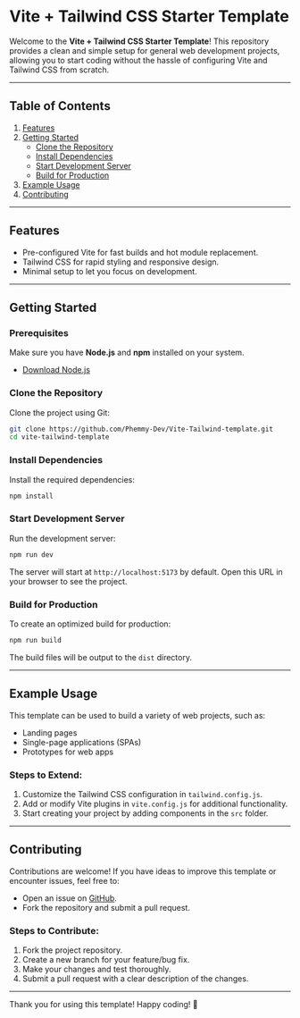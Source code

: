 # Vite + Tailwind CSS Starter Template

Welcome to the **Vite + Tailwind CSS Starter Template**! This repository provides a clean and simple setup for general web development projects, allowing you to start coding without the hassle of configuring Vite and Tailwind CSS from scratch.

---

## Table of Contents
1. [Features](#features)
2. [Getting Started](#getting-started)
   - [Clone the Repository](#clone-the-repository)
   - [Install Dependencies](#install-dependencies)
   - [Start Development Server](#start-development-server)
   - [Build for Production](#build-for-production)
3. [Example Usage](#example-usage)
4. [Contributing](#contributing)

---

## Features
- Pre-configured Vite for fast builds and hot module replacement.
- Tailwind CSS for rapid styling and responsive design.
- Minimal setup to let you focus on development.

---

## Getting Started

### Prerequisites
Make sure you have **Node.js** and **npm** installed on your system.
- [Download Node.js](https://nodejs.org/)

### Clone the Repository
Clone the project using Git:
```bash
git clone https://github.com/Phemmy-Dev/Vite-Tailwind-template.git
cd vite-tailwind-template
```

### Install Dependencies
Install the required dependencies:
```bash
npm install
```

### Start Development Server
Run the development server:
```bash
npm run dev
```
The server will start at `http://localhost:5173` by default. Open this URL in your browser to see the project.

### Build for Production
To create an optimized build for production:
```bash
npm run build
```
The build files will be output to the `dist` directory.

---

## Example Usage
This template can be used to build a variety of web projects, such as:
- Landing pages
- Single-page applications (SPAs)
- Prototypes for web apps

### Steps to Extend:
1. Customize the Tailwind CSS configuration in `tailwind.config.js`.
2. Add or modify Vite plugins in `vite.config.js` for additional functionality.
3. Start creating your project by adding components in the `src` folder.

---

## Contributing
Contributions are welcome! If you have ideas to improve this template or encounter issues, feel free to:
- Open an issue on [GitHub](https://github.com/Phemmy-Dev/Vite-Tailwind-template/issues).
- Fork the repository and submit a pull request.

### Steps to Contribute:
1. Fork the project repository.
2. Create a new branch for your feature/bug fix.
3. Make your changes and test thoroughly.
4. Submit a pull request with a clear description of the changes.

---

Thank you for using this template! Happy coding! 🎉

